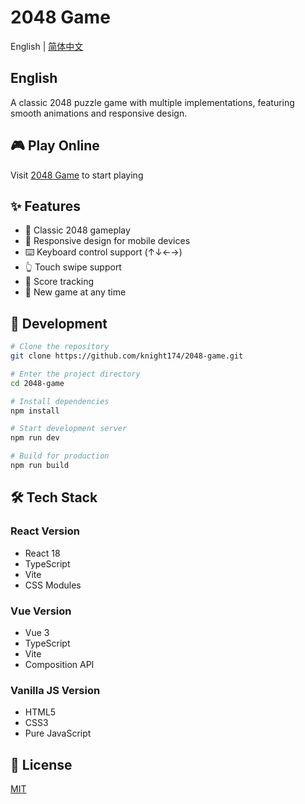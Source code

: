 # 2048 Game

English | [简体中文](./README.zh-CN.md)

<h2 id="english">English</h2>

A classic 2048 puzzle game with multiple implementations, featuring smooth animations and responsive design.

## 🎮 Play Online

Visit [2048 Game](https://knight174.github.io/2048-game/) to start playing

## ✨ Features

- 🎯 Classic 2048 gameplay
- 📱 Responsive design for mobile devices
- ⌨️ Keyboard control support (↑↓←→)
- 👆 Touch swipe support
- 🎯 Score tracking
- 🔄 New game at any time

## 🚀 Development

```bash
# Clone the repository
git clone https://github.com/knight174/2048-game.git

# Enter the project directory
cd 2048-game

# Install dependencies
npm install

# Start development server
npm run dev

# Build for production
npm run build
```

## 🛠️ Tech Stack

### React Version
- React 18
- TypeScript
- Vite
- CSS Modules

### Vue Version
- Vue 3
- TypeScript
- Vite
- Composition API

### Vanilla JS Version
- HTML5
- CSS3
- Pure JavaScript

## 📝 License

[MIT](LICENSE)
